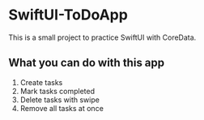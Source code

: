 # SwiftUI-ToDoApp
This is a small project to practice SwiftUI with CoreData.

## What you can do with this app

1. Create tasks
2. Mark tasks completed
3. Delete tasks with swipe
4. Remove all tasks at once
